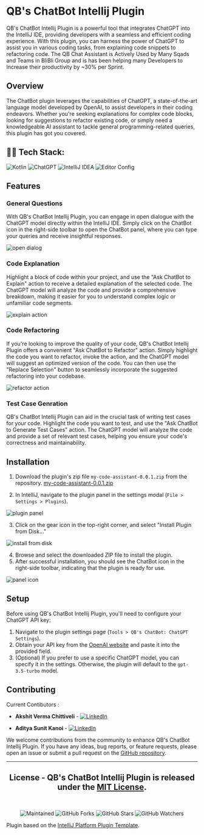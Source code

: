 # QB's ChatBot Intellij Plugin

QB's ChatBot Intellij Plugin is a powerful tool that integrates ChatGPT into the IntelliJ IDE, providing developers with a seamless and efficient coding experience. With this plugin, you can harness the power of ChatGPT to assist you in various coding tasks, from explaining code snippets to refactoring code. The QB Chat Assistant is Actively Used by Many Sqads and Teams in BliBli Group and is has been helping many Developers to Increase their productivity by ~30% per Sprint.

## Overview

The ChatBot plugin leverages the capabilities of ChatGPT, a state-of-the-art language model developed by OpenAI, to assist developers in their coding endeavors. Whether you're seeking explanations for complex code blocks, looking for suggestions to refactor existing code, or simply need a knowledgeable AI assistant to tackle general programming-related queries, this plugin has got you covered.

## 👨‍💻 Tech Stack:
![Kotlin](https://img.shields.io/badge/kotlin-%237F52FF.svg?style=for-the-badge&logo=kotlin&logoColor=white)
![ChatGPT](https://img.shields.io/badge/chatGPT-74aa9c?style=for-the-badge&logo=openai&logoColor=white)
![IntelliJ IDEA](https://img.shields.io/badge/IntelliJIDEA-000000.svg?style=for-the-badge&logo=intellij-idea&logoColor=white)
![Editor Config](https://img.shields.io/badge/Editor%20Config-E0EFEF?style=for-the-badge&logo=editorconfig&logoColor=000)

## Features

### General Questions

With QB's ChatBot Intellij Plugin, you can engage in open dialogue with the ChatGPT model directly within the IntelliJ IDE. Simply click on the ChatBot icon in the right-side toolbar to open the ChatBot panel, where you can type your queries and receive insightful responses.

![open dialog](docs/open-dialog.png)

### Code Explanation

Highlight a block of code within your project, and use the "Ask ChatBot to Explain" action to receive a detailed explanation of the selected code. The ChatGPT model will analyze the code and provide a comprehensive breakdown, making it easier for you to understand complex logic or unfamiliar code segments.

![explain action](docs/explain-action.gif)

### Code Refactoring

If you're looking to improve the quality of your code, QB's ChatBot Intellij Plugin offers a convenient "Ask ChatBot to Refactor" action. Simply highlight the code you want to refactor, invoke the action, and the ChatGPT model will suggest an optimized version of the code. You can then use the "Replace Selection" button to seamlessly incorporate the suggested refactoring into your codebase.

![refactor action](docs/refactor-action.gif)

### Test Case Genration 

QB's ChatBot Intellij Plugin can aid in the crucial task of writing test cases for your code. Highlight the code you want to test, and use the "Ask ChatBot to Generate Test Cases" action. The ChatGPT model will analyze the code and provide a set of relevant test cases, helping you ensure your code's correctness and maintainability.

## Installation

1. Download the plugin's zip file `my-code-assistant-0.0.1.zip` from the repository.
[my-code-assistant-0.0.1.zip](my-code-assistant-0.0.1.zip)

2. In IntelliJ, navigate to the plugin panel in the settings modal (`File > Settings > Plugins`).

 ![plugin panel](docs/plugin-panel.png)

3. Click on the gear icon in the top-right corner, and select "Install Plugin from Disk..."

 ![install from disk](docs/install-from-disk.png)

4. Browse and select the downloaded ZIP file to install the plugin.
5. After successful installation, you should see the ChatBot icon in the right-side toolbar, indicating that the plugin is ready for use.

 ![panel icon](docs/panel-icon.png)

## Setup

Before using QB's ChatBot Intellij Plugin, you'll need to configure your ChatGPT API key:

1. Navigate to the plugin settings page (`Tools > QB's ChatBot: ChatGPT Settings`).
2. Obtain your API key from the [OpenAI website](https://platform.openai.com/account/api-keys) and paste it into the provided field.
3. (Optional) If you prefer to use a specific ChatGPT model, you can specify it in the settings. Otherwise, the plugin will default to the `gpt-3.5-turbo` model.

## Contributing

Current Contibutors : 

- **Akshit Verma Chittiveli** - [![LinkedIn](https://img.shields.io/badge/LinkedIn-%230077B5.svg?logo=linkedin&logoColor=white)](https://linkedin.com/in/https://www.linkedin.com/in/akshithchittiveli/)

- **Aditya Sunit Kanoi** - [![LinkedIn](https://img.shields.io/badge/LinkedIn-%230077B5.svg?logo=linkedin&logoColor=white)](https://www.linkedin.com/in/ask2001/)

We welcome contributions from the community to enhance QB's ChatBot Intellij Plugin. If you have any ideas, bug reports, or feature requests, please open an issue or submit a pull request on the [GitHub repository](https://github.com/Adityakanoi2001/my-code-assistant).

---

<div align="center">

  ## License - QB's ChatBot Intellij Plugin is released under the [MIT License](LICENSE).
  <br/>
  
  ![Maintained](https://img.shields.io/badge/Maintained%3F-yes-green.svg?style=for-the-badge)
  ![GitHub Forks](https://img.shields.io/github/forks/Adityakanoi2001/my-code-assistant.svg?style=for-the-badge)
  ![GitHub Stars](https://img.shields.io/github/stars/Adityakanoi2001/my-code-assistant.svg?style=for-the-badge)
  ![GitHub Watchers](https://img.shields.io/github/watchers/Adityakanoi2001/my-code-assistant.svg?style=for-the-badge)

</div>

Plugin based on the [IntelliJ Platform Plugin Template](https://github.com/JetBrains/intellij-platform-plugin-template).
